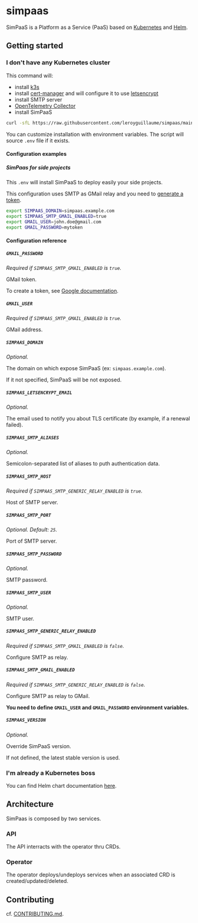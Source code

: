 # simpaas

SimPaaS is a Platform as a Service (PaaS) based on [Kubernetes](https://kubernetes.io/) and [Helm](https://helm.sh/).

## Getting started

### I don't have any Kubernetes cluster

This command will:
- install [k3s](https://docs.k3s.io/)
- install [cert-manager](https://cert-manager.io/) and will configure it to use [letsencrypt](https://letsencrypt.org/)
- install SMTP server
- [OpenTelemetry Collector](https://opentelemetry.io/docs/collector/)
- install SimPaaS

```bash
curl -sfL https://raw.githubusercontent.com/leroyguillaume/simpaas/main/sh/install.sh | sudo bash
```

You can customize installation with environment variables. The script will source `.env` file if it exists.

#### Configuration examples

##### SimPaas for side projects

This `.env` will install SimPaaS to deploy easily your side projects.

This configuration uses SMTP as GMail relay and you need to [generate a token](https://support.google.com/accounts/answer/185833).

```bash
export SIMPAAS_DOMAIN=simpaas.example.com
export SIMPAAS_SMTP_GMAIL_ENABLED=true
export GMAIL_USER=john.doe@gmail.com
export GMAIL_PASSWORD=mytoken
```

#### Configuration reference

##### `GMAIL_PASSWORD`

*Required if `SIMPAAS_SMTP_GMAIL_ENABLED` is `true`.*

GMail token.

To create a token, see [Google documentation](https://support.google.com/accounts/answer/185833).

##### `GMAIL_USER`

*Required if `SIMPAAS_SMTP_GMAIL_ENABLED` is `true`.*

GMail address.

##### `SIMPAAS_DOMAIN`

*Optional.*

The domain on which expose SimPaaS (ex: `simpaas.example.com`).

If it not specified, SimPaaS will be not exposed.

##### `SIMPAAS_LETSENCRYPT_EMAIL`

*Optional.*

The email used to notify you about TLS certificate (by example, if a renewal failed).

##### `SIMPAAS_SMTP_ALIASES`

*Optional.*

Semicolon-separated list of aliases to puth authentication data.

##### `SIMPAAS_SMTP_HOST`

*Required if `SIMPAAS_SMTP_GENERIC_RELAY_ENABLED` is `true`.*

Host of SMTP server.

##### `SIMPAAS_SMTP_PORT`

*Optional. Default: `25`.*

Port of SMTP server.

##### `SIMPAAS_SMTP_PASSWORD`

*Optional.*

SMTP password.

##### `SIMPAAS_SMTP_USER`

*Optional.*

SMTP user.

##### `SIMPAAS_SMTP_GENERIC_RELAY_ENABLED`

*Required if `SIMPAAS_SMTP_GMAIL_ENABLED` is `false`.*

Configure SMTP as relay.

##### `SIMPAAS_SMTP_GMAIL_ENABLED`

*Required if `SIMPAAS_SMTP_GENERIC_RELAY_ENABLED` is `false`.*

Configure SMTP as relay to GMail.

**You need to define `GMAIL_USER` and `GMAIL_PASSWORD` environment variables.**

##### `SIMPAAS_VERSION`

*Optional.*

Override SimPaaS version.

If not defined, the latest stable version is used.

### I'm already a Kubernetes boss

You can find Helm chart documentation [here](charts/simpaas/).

## Architecture

SimPaas is composed by two services.

### API

The API interracts with the operator thru CRDs.

### Operator

The operator deploys/undeploys services when an associated CRD is created/updated/deleted.

## Contributing

cf. [CONTRIBUTING.md](CONTRIBUTING.md).
